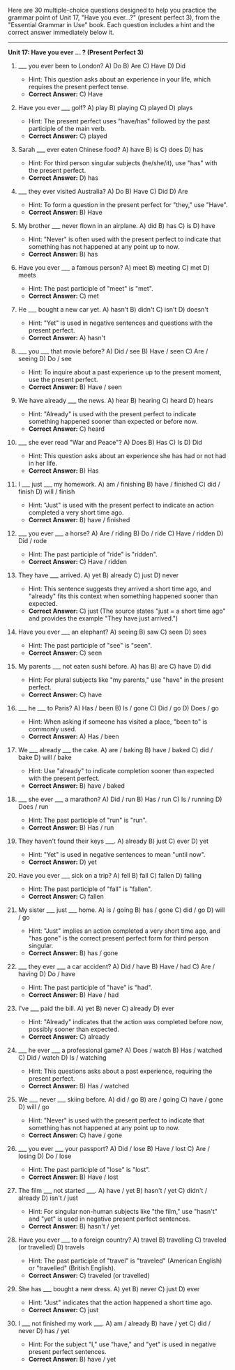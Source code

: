 Here are 30 multiple-choice questions designed to help you practice the grammar point of Unit 17, "Have you ever...?" (present perfect 3), from the "Essential Grammar in Use" book. Each question includes a hint and the correct answer immediately below it.

***

**Unit 17: Have you ever ... ? (Present Perfect 3)**

1.  ___ you ever been to London?
    A) Do
    B) Are
    C) Have
    D) Did
    *   Hint: This question asks about an experience in your life, which requires the present perfect tense.
    *   **Correct Answer:** C) Have

2.  Have you ever ___ golf?
    A) play
    B) playing
    C) played
    D) plays
    *   Hint: The present perfect uses "have/has" followed by the past participle of the main verb.
    *   **Correct Answer:** C) played

3.  Sarah ___ ever eaten Chinese food?
    A) have
    B) is
    C) does
    D) has
    *   Hint: For third person singular subjects (he/she/it), use "has" with the present perfect.
    *   **Correct Answer:** D) has

4.  ___ they ever visited Australia?
    A) Do
    B) Have
    C) Did
    D) Are
    *   Hint: To form a question in the present perfect for "they," use "Have".
    *   **Correct Answer:** B) Have

5.  My brother ___ never flown in an airplane.
    A) did
    B) has
    C) is
    D) have
    *   Hint: "Never" is often used with the present perfect to indicate that something has not happened at any point up to now.
    *   **Correct Answer:** B) has

6.  Have you ever ___ a famous person?
    A) meet
    B) meeting
    C) met
    D) meets
    *   Hint: The past participle of "meet" is "met".
    *   **Correct Answer:** C) met

7.  He ___ bought a new car yet.
    A) hasn't
    B) didn't
    C) isn't
    D) doesn't
    *   Hint: "Yet" is used in negative sentences and questions with the present perfect.
    *   **Correct Answer:** A) hasn't

8.  ___ you ___ that movie before?
    A) Did / see
    B) Have / seen
    C) Are / seeing
    D) Do / see
    *   Hint: To inquire about a past experience up to the present moment, use the present perfect.
    *   **Correct Answer:** B) Have / seen

9.  We have already ___ the news.
    A) hear
    B) hearing
    C) heard
    D) hears
    *   Hint: "Already" is used with the present perfect to indicate something happened sooner than expected or before now.
    *   **Correct Answer:** C) heard

10. ___ she ever read "War and Peace"?
    A) Does
    B) Has
    C) Is
    D) Did
    *   Hint: This question asks about an experience she has had or not had in her life.
    *   **Correct Answer:** B) Has

11. I ___ just ___ my homework.
    A) am / finishing
    B) have / finished
    C) did / finish
    D) will / finish
    *   Hint: "Just" is used with the present perfect to indicate an action completed a very short time ago.
    *   **Correct Answer:** B) have / finished

12. ___ you ever ___ a horse?
    A) Are / riding
    B) Do / ride
    C) Have / ridden
    D) Did / rode
    *   Hint: The past participle of "ride" is "ridden".
    *   **Correct Answer:** C) Have / ridden

13. They have ___ arrived.
    A) yet
    B) already
    C) just
    D) never
    *   Hint: This sentence suggests they arrived a short time ago, and "already" fits this context when something happened sooner than expected.
    *   **Correct Answer:** C) just (The source states "just = a short time ago" and provides the example "They have just arrived.")

14. Have you ever ___ an elephant?
    A) seeing
    B) saw
    C) seen
    D) sees
    *   Hint: The past participle of "see" is "seen".
    *   **Correct Answer:** C) seen

15. My parents ___ not eaten sushi before.
    A) has
    B) are
    C) have
    D) did
    *   Hint: For plural subjects like "my parents," use "have" in the present perfect.
    *   **Correct Answer:** C) have

16. ___ he ___ to Paris?
    A) Has / been
    B) Is / gone
    C) Did / go
    D) Does / go
    *   Hint: When asking if someone has visited a place, "been to" is commonly used.
    *   **Correct Answer:** A) Has / been

17. We ___ already ___ the cake.
    A) are / baking
    B) have / baked
    C) did / bake
    D) will / bake
    *   Hint: Use "already" to indicate completion sooner than expected with the present perfect.
    *   **Correct Answer:** B) have / baked

18. ___ she ever ___ a marathon?
    A) Did / run
    B) Has / run
    C) Is / running
    D) Does / run
    *   Hint: The past participle of "run" is "run".
    *   **Correct Answer:** B) Has / run

19. They haven't found their keys ___.
    A) already
    B) just
    C) ever
    D) yet
    *   Hint: "Yet" is used in negative sentences to mean "until now".
    *   **Correct Answer:** D) yet

20. Have you ever ___ sick on a trip?
    A) fell
    B) fall
    C) fallen
    D) falling
    *   Hint: The past participle of "fall" is "fallen".
    *   **Correct Answer:** C) fallen

21. My sister ___ just ___ home.
    A) is / going
    B) has / gone
    C) did / go
    D) will / go
    *   Hint: "Just" implies an action completed a very short time ago, and "has gone" is the correct present perfect form for third person singular.
    *   **Correct Answer:** B) has / gone

22. ___ they ever ___ a car accident?
    A) Did / have
    B) Have / had
    C) Are / having
    D) Do / have
    *   Hint: The past participle of "have" is "had".
    *   **Correct Answer:** B) Have / had

23. I've ___ paid the bill.
    A) yet
    B) never
    C) already
    D) ever
    *   Hint: "Already" indicates that the action was completed before now, possibly sooner than expected.
    *   **Correct Answer:** C) already

24. ___ he ever ___ a professional game?
    A) Does / watch
    B) Has / watched
    C) Did / watch
    D) Is / watching
    *   Hint: This questions asks about a past experience, requiring the present perfect.
    *   **Correct Answer:** B) Has / watched

25. We ___ never ___ skiing before.
    A) did / go
    B) are / going
    C) have / gone
    D) will / go
    *   Hint: "Never" is used with the present perfect to indicate that something has not happened at any point up to now.
    *   **Correct Answer:** C) have / gone

26. ___ you ever ___ your passport?
    A) Did / lose
    B) Have / lost
    C) Are / losing
    D) Do / lose
    *   Hint: The past participle of "lose" is "lost".
    *   **Correct Answer:** B) Have / lost

27. The film ___ not started ___.
    A) have / yet
    B) hasn't / yet
    C) didn't / already
    D) isn't / just
    *   Hint: For singular non-human subjects like "the film," use "hasn't" and "yet" is used in negative present perfect sentences.
    *   **Correct Answer:** B) hasn't / yet

28. Have you ever ___ to a foreign country?
    A) travel
    B) travelling
    C) traveled (or travelled)
    D) travels
    *   Hint: The past participle of "travel" is "traveled" (American English) or "travelled" (British English).
    *   **Correct Answer:** C) traveled (or travelled)

29. She has ___ bought a new dress.
    A) yet
    B) never
    C) just
    D) ever
    *   Hint: "Just" indicates that the action happened a short time ago.
    *   **Correct Answer:** C) just

30. I ___ not finished my work ___.
    A) am / already
    B) have / yet
    C) did / never
    D) has / yet
    *   Hint: For the subject "I," use "have," and "yet" is used in negative present perfect sentences.
    *   **Correct Answer:** B) have / yet